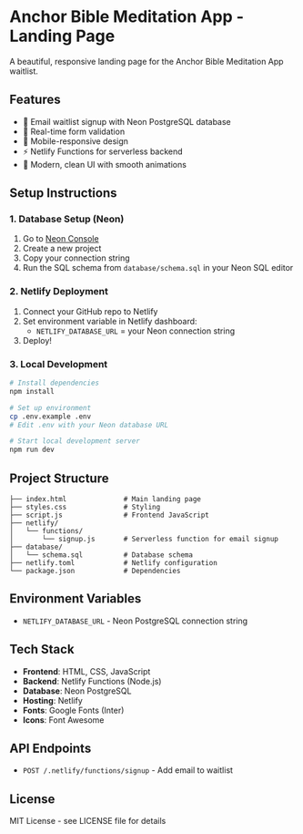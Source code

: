 # Anchor Bible Meditation App - Landing Page

A beautiful, responsive landing page for the Anchor Bible Meditation App waitlist.

## Features

- 📧 Email waitlist signup with Neon PostgreSQL database
- 🔄 Real-time form validation
- 📱 Mobile-responsive design
- ⚡ Netlify Functions for serverless backend
- 🎨 Modern, clean UI with smooth animations

## Setup Instructions

### 1. Database Setup (Neon)

1. Go to [Neon Console](https://console.neon.tech/)
2. Create a new project
3. Copy your connection string
4. Run the SQL schema from `database/schema.sql` in your Neon SQL editor

### 2. Netlify Deployment

1. Connect your GitHub repo to Netlify
2. Set environment variable in Netlify dashboard:
   - `NETLIFY_DATABASE_URL` = your Neon connection string
3. Deploy!

### 3. Local Development

```bash
# Install dependencies
npm install

# Set up environment
cp .env.example .env
# Edit .env with your Neon database URL

# Start local development server
npm run dev
```

## Project Structure

```
├── index.html              # Main landing page
├── styles.css              # Styling
├── script.js               # Frontend JavaScript
├── netlify/
│   └── functions/
│       └── signup.js       # Serverless function for email signup
├── database/
│   └── schema.sql          # Database schema
├── netlify.toml            # Netlify configuration
└── package.json            # Dependencies
```

## Environment Variables

- `NETLIFY_DATABASE_URL` - Neon PostgreSQL connection string

## Tech Stack

- **Frontend**: HTML, CSS, JavaScript
- **Backend**: Netlify Functions (Node.js)
- **Database**: Neon PostgreSQL
- **Hosting**: Netlify
- **Fonts**: Google Fonts (Inter)
- **Icons**: Font Awesome

## API Endpoints

- `POST /.netlify/functions/signup` - Add email to waitlist

## License

MIT License - see LICENSE file for details
